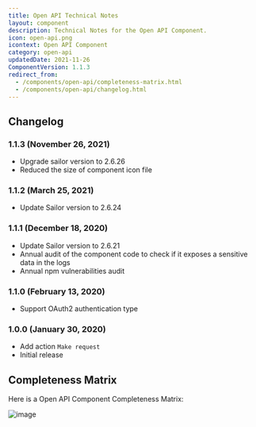 ```yaml
---
title: Open API Technical Notes
layout: component
description: Technical Notes for the Open API Component.
icon: open-api.png
icontext: Open API Component
category: open-api
updatedDate: 2021-11-26
ComponentVersion: 1.1.3
redirect_from:
  - /components/open-api/completeness-matrix.html
  - /components/open-api/changelog.html
---
```


## Changelog

### 1.1.3 (November 26, 2021)

* Upgrade sailor version to 2.6.26
* Reduced the size of component icon file

### 1.1.2 (March 25, 2021)

* Update Sailor version to 2.6.24

### 1.1.1 (December 18, 2020)

* Update Sailor version to 2.6.21
* Annual audit of the component code to check if it exposes a sensitive data in the logs
* Annual npm vulnerabilities audit

### 1.1.0 (February 13, 2020)

* Support OAuth2 authentication type

### 1.0.0 (January 30, 2020)

* Add action `Make request`
* Initial release

## Completeness Matrix

 Here is a Open API Component Completeness Matrix:

![image](https://user-images.githubusercontent.com/16806832/73257112-da9b5180-41cb-11ea-83d9-2725552185f7.png)

